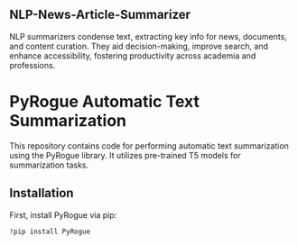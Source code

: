 ## NLP-News-Article-Summarizer
NLP summarizers condense text, extracting key info for news, documents, and content curation. They aid decision-making, improve search, and enhance accessibility, fostering productivity across academia and professions.

# PyRogue Automatic Text Summarization
This repository contains code for performing automatic text summarization using the PyRogue library. It utilizes pre-trained T5 models for summarization tasks.

## Installation
First, install PyRogue via pip:
```bash
!pip install PyRogue
